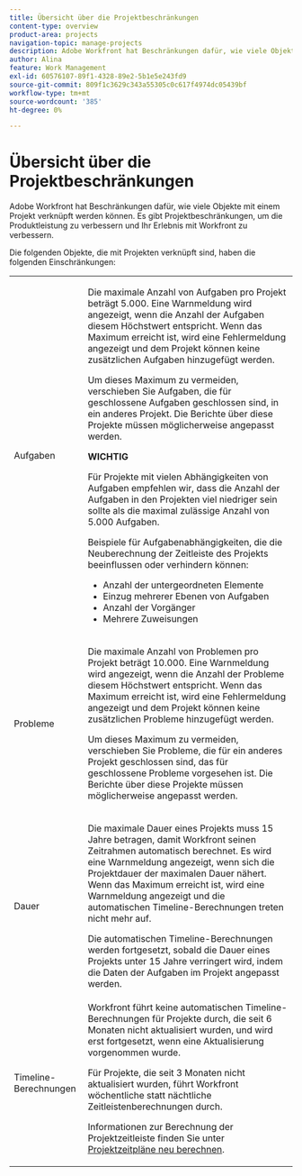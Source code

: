 ```yaml
---
title: Übersicht über die Projektbeschränkungen
content-type: overview
product-area: projects
navigation-topic: manage-projects
description: Adobe Workfront hat Beschränkungen dafür, wie viele Objekte mit einem Projekt verknüpft werden können. Es gibt Projektbeschränkungen, um die Produktleistung zu verbessern und Ihr Erlebnis mit Workfront zu verbessern.
author: Alina
feature: Work Management
exl-id: 60576107-89f1-4328-89e2-5b1e5e243fd9
source-git-commit: 809f1c3629c343a55305c0c617f4974dc05439bf
workflow-type: tm+mt
source-wordcount: '385'
ht-degree: 0%

---
```


# Übersicht über die Projektbeschränkungen

Adobe Workfront hat Beschränkungen dafür, wie viele Objekte mit einem Projekt verknüpft werden können. Es gibt Projektbeschränkungen, um die Produktleistung zu verbessern und Ihr Erlebnis mit Workfront zu verbessern.

Die folgenden Objekte, die mit Projekten verknüpft sind, haben die folgenden Einschränkungen:

<table style="table-layout:auto"> 
 <col> 
 <col> 
 <tbody> 
  <tr> 
   <td role="rowheader"><p>Aufgaben</p></td> 
   <td>  <p>Die maximale Anzahl von Aufgaben pro Projekt beträgt 5.000. Eine Warnmeldung wird angezeigt, wenn die Anzahl der Aufgaben diesem Höchstwert entspricht. Wenn das Maximum erreicht ist, wird eine Fehlermeldung angezeigt und dem Projekt können keine zusätzlichen Aufgaben hinzugefügt werden.</p> <p>Um dieses Maximum zu vermeiden, verschieben Sie Aufgaben, die für geschlossene Aufgaben geschlossen sind, in ein anderes Projekt. Die Berichte über diese Projekte müssen möglicherweise angepasst werden.</p>

<b>WICHTIG</b>

Für Projekte mit vielen Abhängigkeiten von Aufgaben empfehlen wir, dass die Anzahl der Aufgaben in den Projekten viel niedriger sein sollte als die maximal zulässige Anzahl von 5.000 Aufgaben.

Beispiele für Aufgabenabhängigkeiten, die die Neuberechnung der Zeitleiste des Projekts beeinflussen oder verhindern können:

<ul><li>Anzahl der untergeordneten Elemente</li>
   <li>Einzug mehrerer Ebenen von Aufgaben</li>
   <li>Anzahl der Vorgänger</li>
   <li>Mehrere Zuweisungen</li>
   </ul>
   </td> 
  </tr> 
  <tr> 
   <td role="rowheader"><p>Probleme</p></td> 
   <td>  <p>Die maximale Anzahl von Problemen pro Projekt beträgt 10.000. Eine Warnmeldung wird angezeigt, wenn die Anzahl der Probleme diesem Höchstwert entspricht. Wenn das Maximum erreicht ist, wird eine Fehlermeldung angezeigt und dem Projekt können keine zusätzlichen Probleme hinzugefügt werden.</p> <p>Um dieses Maximum zu vermeiden, verschieben Sie Probleme, die für ein anderes Projekt geschlossen sind, das für geschlossene Probleme vorgesehen ist. Die Berichte über diese Projekte müssen möglicherweise angepasst werden.</p> </td> 
  </tr> 
  <tr> 
   <td role="rowheader"><p>Dauer</p></td> 
   <td> <p>Die maximale Dauer eines Projekts muss 15 Jahre betragen, damit Workfront seinen Zeitrahmen automatisch berechnet. Es wird eine Warnmeldung angezeigt, wenn sich die Projektdauer der maximalen Dauer nähert. Wenn das Maximum erreicht ist, wird eine Warnmeldung angezeigt und die automatischen Timeline-Berechnungen treten nicht mehr auf.</p> <p>Die automatischen Timeline-Berechnungen werden fortgesetzt, sobald die Dauer eines Projekts unter 15 Jahre verringert wird, indem die Daten der Aufgaben im Projekt angepasst werden.</p> </td> 
  </tr> 
  <tr> 
   <td role="rowheader"><p>Timeline-Berechnungen</p></td> 
   <td>Workfront führt keine automatischen Timeline-Berechnungen für Projekte durch, die seit 6 Monaten nicht aktualisiert wurden, und wird erst fortgesetzt, wenn eine Aktualisierung vorgenommen wurde.<p>Für Projekte, die seit 3 Monaten nicht aktualisiert wurden, führt Workfront wöchentliche statt nächtliche Zeitleistenberechnungen durch.</p><p>Informationen zur Berechnung der Projektzeitleiste finden Sie unter <a href="../../../manage-work/projects/manage-projects/recalculate-project-timeline.md" class="MCXref xref">Projektzeitpläne neu berechnen</a>. </p></td> 
  </tr> 
 </tbody> 
</table>

<!-- Notes from the table: 
     <p>For tasks limits: (This is NOT TRUE , but the PMs always wanted this to stay the way it is because they don't want customers creating projects bigger than this.)</p>
    <p>For issue limits: (this is true only for some clusters; according to Anna A., some clusters are set to a million.)</p>
    -->